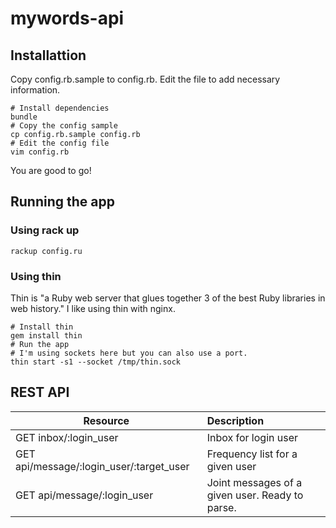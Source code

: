 mywords-api
===========

## Installattion

Copy config.rb.sample to config.rb. Edit the file to add necessary information.

```
# Install dependencies
bundle
# Copy the config sample
cp config.rb.sample config.rb
# Edit the config file
vim config.rb
```
You are good to go!

## Running the app

### Using rack up

```
rackup config.ru
```

### Using thin

Thin is "a Ruby web server that glues together 3 of the best Ruby libraries in web history." I like using thin with nginx.

```
# Install thin
gem install thin
# Run the app
# I'm using sockets here but you can also use a port.
thin start -s1 --socket /tmp/thin.sock
```

## REST API

| Resource | Description|
| ------------- |:-----|
| GET inbox/:login_user | Inbox for login user |
| GET api/message/:login_user/:target_user     | Frequency list for a given user |
| GET api/message/:login_user | Joint messages of a given user. Ready to parse. |
